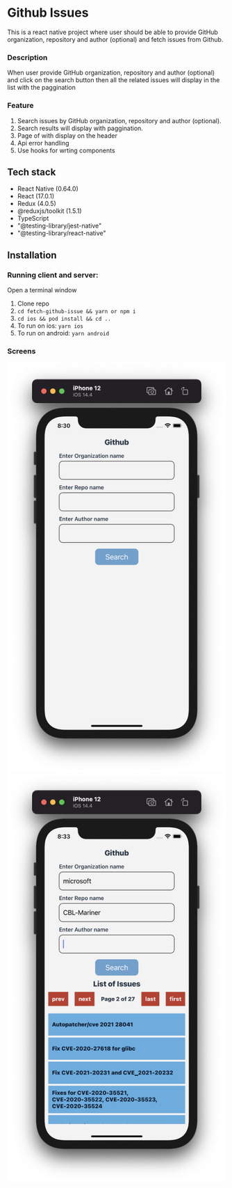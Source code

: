 # Github Issues 
This is a react native project where user should be able to provide GitHub organization, repository and author (optional) and fetch issues from Github.
### Description
When user provide GitHub organization, repository and author (optional) and click on the search button then all the related issues will display in the list with the paggination
### Feature

1. Search issues by GitHub organization, repository and author (optional).
2. Search results will display with paggination.
3. Page <current page> of <total pages> with display on the header
4. Api error handling
5. Use hooks for wrting components

## Tech stack 
- React Native (0.64.0)
- React (17.0.1)
- Redux (4.0.5)
- @reduxjs/toolkit (1.5.1)
- TypeScript
- "@testing-library/jest-native"
- "@testing-library/react-native"

## Installation
### Running client and server:
Open a terminal window
1. Clone repo
2. `cd fetch-github-issue && yarn or npm i`
3. `cd ios && pod install && cd ..`
4. To run on ios: `yarn ios` 
4. To run on android: `yarn android` 

### Screens
![Alt text](/screenshots/screen1.png?raw=true "Main Screen")
![Alt text](/screenshots/screen2.png?raw=true "Github issues screen")